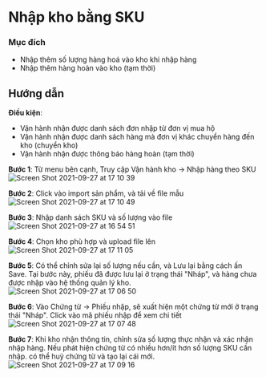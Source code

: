 # Nhập kho bằng SKU
### Mục đích
- Nhập thêm số lượng hàng hoá vào kho khi nhập hàng 
- Nhập thêm hàng hoàn vào kho (tạm thời)

## Hướng dẫn
**Điều kiện**:
- Vận hành nhận được danh sách đơn nhập từ đơn vị mua hộ
- Vận hành nhận được danh sách hàng mà đơn vị khác chuyển hàng đến kho (chuyển kho)
- Vận hành nhận được thông báo hàng hoàn (tạm thời)
  
**Bước 1**: Từ menu bên cạnh, Truy cập Vận hành kho -> Nhập hàng theo SKU
![Screen Shot 2021-09-27 at 17 10 39](https://user-images.githubusercontent.com/24457565/134891401-3099924b-860b-437d-9b86-8b35bba5d039.png)


**Bước 2**:  Click vào import sản phẩm, và tải về file mẫu 
![Screen Shot 2021-09-27 at 17 10 49](https://user-images.githubusercontent.com/24457565/134891474-2f05e64c-0cc1-48a8-b912-6b5336ab9340.png)


**Bước 3**: Nhập danh sách SKU và số lượng vào file 
![Screen Shot 2021-09-27 at 16 54 51](https://user-images.githubusercontent.com/24457565/134891509-969c1c2f-99a7-433f-8e04-7baeecbd68e0.png)


**Bước 4**: Chọn kho phù hợp và upload file lên
![Screen Shot 2021-09-27 at 17 11 05](https://user-images.githubusercontent.com/24457565/134891623-7e3c0d6a-b5a0-494d-8402-593661feb2f4.png)

**Bước 5**: Có thể chỉnh sửa lại số lượng nếu cần, và Lưu lại bằng cách ấn Save.
Tại bước này, phiếu đã được lưu lại ở trạng thái "Nháp", và hàng chưa được nhập vào hệ thống quản lý kho.
![Screen Shot 2021-09-27 at 17 06 50](https://user-images.githubusercontent.com/24457565/134891678-f290b1dc-1924-481a-b1cd-a9247a50278b.png)

**Bước 6**: Vào Chứng từ -> Phiếu nhập, sẽ xuất hiện một chứng từ mới ở trạng thái "Nháp".
Click vào mã phiếu nhập để xem chi tiết
![Screen Shot 2021-09-27 at 17 07 48](https://user-images.githubusercontent.com/24457565/134891724-a07ba1e7-22e6-4e93-b92c-520656490f79.png)

**Bước 7**: Khi kho nhận thông tin, chỉnh sửa số lượng thực nhận và xác nhận nhập hàng.
Nếu phát hiện chứng từ có nhiều hơn/ít hơn số lượng SKU cần nhập. có thể huỷ chứng từ và tạo lại cái mới.
![Screen Shot 2021-09-27 at 17 09 16](https://user-images.githubusercontent.com/24457565/134891776-12435f68-e3e0-4f52-aa08-9be14f654493.png)
